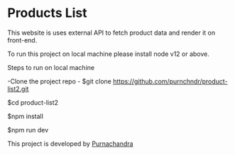 # Products List

This website is uses external API to fetch product data and render it on front-end.

To run this project on local machine please install node v12 or above.

Steps to run on local machine

-Clone the project repo - $git clone https://github.com/purnchndr/product-list2.git

$cd product-list2

$npm install

$npm run dev

This project is developed by [Purnachandra](https://linkedin.com/in/purnchndr)
